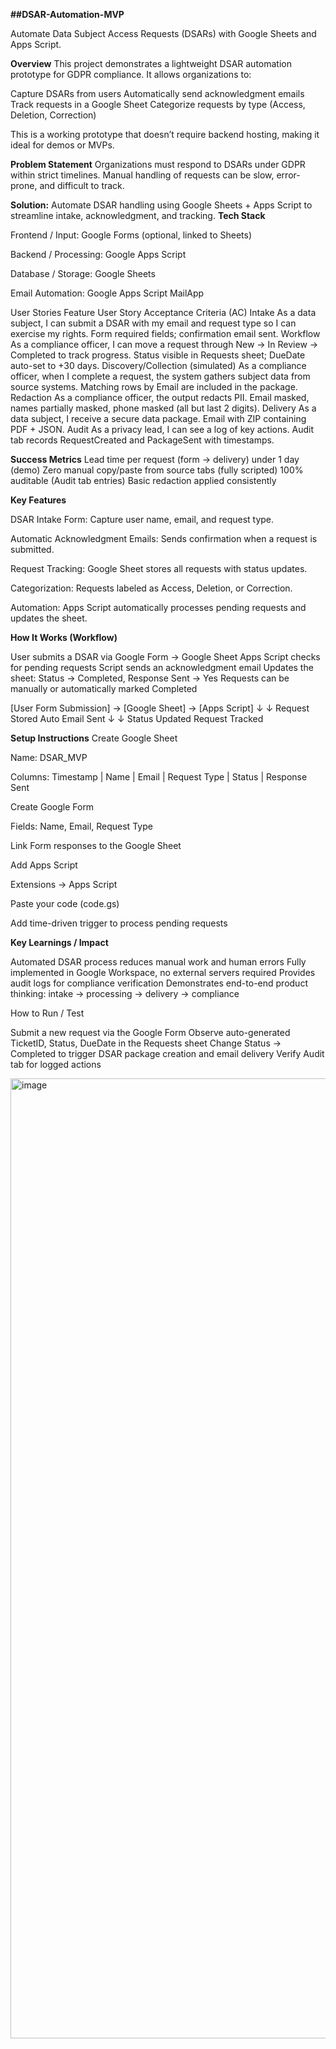 **##DSAR-Automation-MVP**

Automate Data Subject Access Requests (DSARs) with Google Sheets and Apps Script.

**Overview**
This project demonstrates a lightweight DSAR automation prototype for GDPR compliance. It allows organizations to:

Capture DSARs from users
Automatically send acknowledgment emails
Track requests in a Google Sheet
Categorize requests by type (Access, Deletion, Correction)

This is a working prototype that doesn’t require backend hosting, making it ideal for demos or MVPs.

**Problem Statement**
Organizations must respond to DSARs under GDPR within strict timelines. Manual handling of requests can be slow, error-prone, and difficult to track.

**Solution:** Automate DSAR handling using Google Sheets + Apps Script to streamline intake, acknowledgment, and tracking.
**Tech Stack**

Frontend / Input: Google Forms (optional, linked to Sheets)

Backend / Processing: Google Apps Script

Database / Storage: Google Sheets

Email Automation: Google Apps Script MailApp

User Stories
Feature	User Story	Acceptance Criteria (AC)
Intake	As a data subject, I can submit a DSAR with my email and request type so I can exercise my rights.	Form required fields; confirmation email sent.
Workflow	As a compliance officer, I can move a request through New → In Review → Completed to track progress.	Status visible in Requests sheet; DueDate auto-set to +30 days.
Discovery/Collection (simulated)	As a compliance officer, when I complete a request, the system gathers subject data from source systems.	Matching rows by Email are included in the package.
Redaction	As a compliance officer, the output redacts PII.	Email masked, names partially masked, phone masked (all but last 2 digits).
Delivery	As a data subject, I receive a secure data package.	Email with ZIP containing PDF + JSON.
Audit	As a privacy lead, I can see a log of key actions.	Audit tab records RequestCreated and PackageSent with timestamps.

**Success Metrics**
Lead time per request (form → delivery) under 1 day (demo)
Zero manual copy/paste from source tabs (fully scripted)
100% auditable (Audit tab entries)
Basic redaction applied consistently

**Key Features**

DSAR Intake Form: Capture user name, email, and request type.

Automatic Acknowledgment Emails: Sends confirmation when a request is submitted.

Request Tracking: Google Sheet stores all requests with status updates.

Categorization: Requests labeled as Access, Deletion, or Correction.

Automation: Apps Script automatically processes pending requests and updates the sheet.

**How It Works (Workflow)**

User submits a DSAR via Google Form → Google Sheet
Apps Script checks for pending requests
Script sends an acknowledgment email
Updates the sheet: Status → Completed, Response Sent → Yes
Requests can be manually or automatically marked Completed

[User Form Submission] → [Google Sheet] → [Apps Script]
            ↓                       ↓
    Request Stored           Auto Email Sent
            ↓                       ↓
        Status Updated        Request Tracked

**Setup Instructions**
Create Google Sheet

Name: DSAR_MVP

Columns: Timestamp | Name | Email | Request Type | Status | Response Sent

Create Google Form

Fields: Name, Email, Request Type

Link Form responses to the Google Sheet

Add Apps Script

Extensions → Apps Script

Paste your code (code.gs)

Add time-driven trigger to process pending requests

**Key Learnings / Impact**

Automated DSAR process reduces manual work and human errors
Fully implemented in Google Workspace, no external servers required
Provides audit logs for compliance verification
Demonstrates end-to-end product thinking: intake → processing → delivery → compliance

How to Run / Test

Submit a new request via the Google Form
Observe auto-generated TicketID, Status, DueDate in the Requests sheet
Change Status → Completed to trigger DSAR package creation and email delivery
Verify Audit tab for logged actions

  <img width="1024" height="1536" alt="image" src="https://github.com/user-attachments/assets/e41bd11b-8040-4261-a406-56172f3bd42d" />

